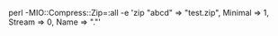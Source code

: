 
perl -MIO::Compress::Zip=:all -e 'zip \"abcd" => "test.zip", Minimal => 1, Stream => 0, Name => "."'